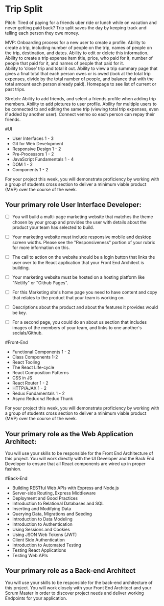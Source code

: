 # Trip Split

Pitch: Tired of paying for a friends uber ride or lunch while on vacation and never getting paid back? Trip split saves the day by keeping track and telling each person they owe money.

MVP:
Onboarding process for a new user to create a profile. 
Ability to create a trip, including number of people on the trip, names of people on the trip, destination, and dates. Ability to edit or delete this information.
Ability to create a trip expense item title, price, who paid for it, number of people that paid for it, and names of people that paid for it.  
Ability to ‘close’ trip and total it out. Ability to view a trip summary page that gives a final total that each person owes or is owed (look at the total trip expenses, divide by the total number of people, and balance that with the total amount each person already paid).
Homepage to see list of current or past trips. 

Stretch: Ability to add friends, and select a friends profile when adding trip members. Ability to add pictures to user profile. Ability for multiple users to be connected to and editing the same trip (viewing total trip expenses, even if added by another user).  Connect venmo so each person can repay their friends. 

#UI
- User Interfaces 1 - 3
- Git for Web Development
- Responsive Design 1 - 2
- Pre-Processors 1 - 2
- JavaScript Fundamentals 1 - 4
- DOM 1 - 2
- Components 1 - 2

For your project this week, you will demonstrate proficiency by working with a group of students cross section to deliver a minimum viable product (MVP) over the course of the week.

## **Your primary role User Interface Developer:**

- [ ]  You will build a multi-page marketing website that matches the theme chosen by your group and provides the user with details about the product your team has selected to build.
- [ ]  Your marketing website must include responsive mobile and desktop screen widths. Please see the "Responsiveness" portion of your rubric for more information on this.
- [ ]  The call to action on the website should be a login button that links the user over to the React application that your Front End Architect is building.
- [ ]  Your marketing website must be hosted on a hosting platform like "Netlify" or "Github Pages".
- [ ]  For this Marketing site's home page you need to have content and copy that relates to the product that your team is working on.
- [ ]  Descriptions about the product and about the features it provides would be key.
- [ ]  For a second page, you could do an about us section that includes images of the members of your team, and links to one another's socials/Github.


#Front-End
- Functional Components 1 - 2
- Class Components 1-2
- React Tooling
- The React Life-cycle
- React Composition Patterns
- CSS in JS
- React Router 1 - 2
- HTTP/AJAX 1 - 2
- Redux Fundamentals 1 - 2
- Async Redux w/ Redux Thunk

For your project this week, you will demonstrate proficiency by working with a group of students cross section to deliver a minimum viable product (MVP) over the course of the week.

## **Your primary role as the Web Application Architect:**

You will use your skills to be responsible for the Front End Architecture of this project. You will work directly with the UI Developer and the Back End Developer to ensure that all React components are wired up in proper fashion.

#Back-End
- Building RESTful Web APIs with Express and Node.js
- Server-side Routing`,`Express Middleware
- Deployment and Good Practices
- Introduction to Relational Databases and SQL
- Inserting and Modifying Data
- Querying Data, Migrations and Seeding
- Introduction to Data Modeling
- Introduction to Authentication
- Using Sessions and Cookies
- Using JSON Web Tokens (JWT)
- Client Side Authentication
- Introduction to Automated Testing
- Testing React Applications
- Testing Web APIs

## **Your primary role as a Back-end Architect**

You will use your skills to be responsible for the back-end architecture of this project. You will work closely with your Front End Architect and your Scrum Master in order to discover project needs and deliver working Endpoints for your application.
